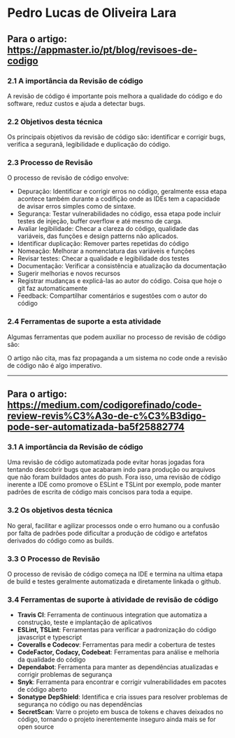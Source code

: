 # Pedro Lucas de Oliveira Lara

## Para o artigo: <https://appmaster.io/pt/blog/revisoes-de-codigo>

### 2.1 A importância da Revisão de código

A revisão de código é importante pois melhora a qualidade do código e do software, reduz custos e ajuda a detectar bugs.

### 2.2 Objetivos desta técnica

Os principais objetivos da revisão de código são: identificar e corrigir bugs, verifica a seguranã, legibilidade e duplicação do código.

### 2.3 Processo de Revisão

O processo de revisão de código envolve:

- Depuração: Identificar e corrigir erros no código, geralmente essa etapa acontece também durante a codifição onde as IDEs tem a capacidade de avisar erros simples como de sintaxe.
- Segurança: Testar vulnerabilidades no código, essa etapa pode incluir testes de injeção, buffer overflow e até mesmo de carga.
- Avaliar legibilidade: Checar a clareza do código, qualidade das variáveis, das funções e design patterns não aplicados.
- Identificar duplicação: Remover partes repetidas do código
- Nomeação: Melhorar a nomenclatura das variáveis e funções
- Revisar testes: Checar a qualidade e legibilidade dos testes
- Documentação: Verificar a consistência e atualização da documentação
- Sugerir melhorias e novos recursos
- Registrar mudanças e explicá-las ao autor do código. Coisa que hoje o git faz automaticamente
- Feedback: Compartilhar comentários e sugestões com o autor do código

### 2.4 Ferramentas de suporte a esta atividade

Algumas ferramentas que podem auxiliar no processo de revisão de código são:

O artigo não cita, mas faz propaganda a um sistema no code onde a revisão de código não é algo imperativo.

<hr />

## Para o artigo: <https://medium.com/codigorefinado/code-review-revis%C3%A3o-de-c%C3%B3digo-pode-ser-automatizada-ba5f25882774>

### 3.1 A importância da Revisão de código

Uma revisão de código automatizada pode evitar horas jogadas fora tentando descobrir bugs que acabaram indo para produção ou arquivos que não foram buildados antes do push. Fora isso, uma revisão de código inerente a IDE como promove o ESLint e TSLint por exemplo, pode manter padrões de escrita de código mais concisos para toda a equipe.

### 3.2 Os objetivos desta técnica

No geral, facilitar e agilizar processos onde o erro humano ou a confusão por falta de padrões pode dificultar a produção de código e artefatos derivados do código como as builds.

### 3.3 O Processo de Revisão

O processo de revisão de código começa na IDE e termina na ultima etapa de build e testes geralmente automatizada e diretamente linkada o github.

### 3.4 Ferramentas de suporte à atividade de revisão de código

- **Travis CI**: Ferramenta de continuous integration que automatiza a construção, teste e implantação de aplicativos
- **ESLint, TSLint**: Ferramentas para verificar a padronização do código javascript e typescript
- **Coveralls e Codecov**: Ferramentas para medir a cobertura de testes
- **CodeFactor, Codacy, Codebeat**: Ferramentas para análise e melhoria da qualidade do código
- **Dependabot**: Ferramenta para manter as dependências atualizadas e corrigir problemas de segurança
- **Snyk**: Ferramenta para encontrar e corrigir vulnerabilidades em pacotes de código aberto
- **Sonatype DepShield**: Identifica e cria issues para resolver problemas de segurança no código ou nas dependências
- **SecretScan**: Varre o projeto em busca de tokens e chaves deixados no código, tornando o projeto inerentemente inseguro ainda mais se for open source

